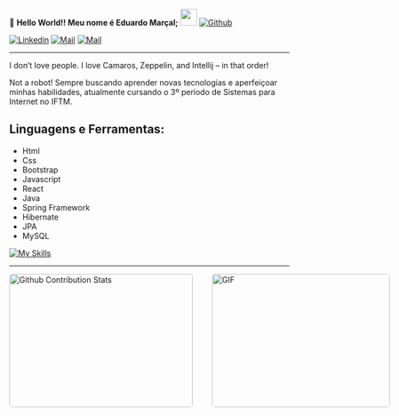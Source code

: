 📝 **Hello World!! Meu nome é Eduardo Marçal;** <img src="https://media.giphy.com/media/WUlplcMpOCEmTGBtBW/giphy.gif" width="30">  [![Github](https://img.shields.io/github/followers/EduardoMarcal-347?label=Follow%20Me&style=social)](https://github.com/EduardoMarcal-347)

[![Linkedin](https://img.shields.io/badge/LinkedIn-Eduardo%20Marçal-blue?logo=Linkedin&logoColor=blue&labelColor=black)](https://br.linkedin.com/in/eduardo-mar%C3%A7al-de-souza-filho-9037231b4)
[![Mail](https://img.shields.io/badge/Gmail-edumsfilho347@gmail.com-red?logo=Gmail&logoColor=Red&labelColor=black)](mailto:edumsfilho347@gmail.com)
[![Mail](https://img.shields.io/badge/Instagram-marcalv07-white?logo=Instagram&logoColor=Pink&labelColor=black)](https://www.instagram.com/edumv__07/?next=%2F)
<hr>

I don’t love people. I love Camaros, Zeppelin, and Intellij – in that order!

Not a robot! Sempre buscando aprender novas tecnologias e aperfeiçoar minhas habilidades, atualmente cursando o 3º período de Sistemas para Internet no IFTM. 

Linguagens e Ferramentas:
-
- Html
- Css
- Bootstrap
- Javascript
- React
- Java
- Spring Framework
- Hibernate
- JPA
- MySQL

[![My Skills](https://skills.thijs.gg/icons?i=html,css,bootstrap,js,react,vite,java,spring,hibernate,mysql,kotlin,github,git)](https://skills.thijs.gg)

<hr>
<p style="display: flex; justify-contect: space-between;">
<img style="border-radius: 5px; margin-bottom: 5px" alt="Github Contribution Stats" width="330px" height="240px" src="https://github-contribution-stats.vercel.app/api/?username=EduardoMarcal-347" />
<img style="border-radius: 5px; margin: 0 0 5px 35px;" alt="GIF" width="320px" height="240px" src="https://miro.medium.com/max/875/1*Urc28sbnORGOW5oyohQ06g.gif" />
</p>

